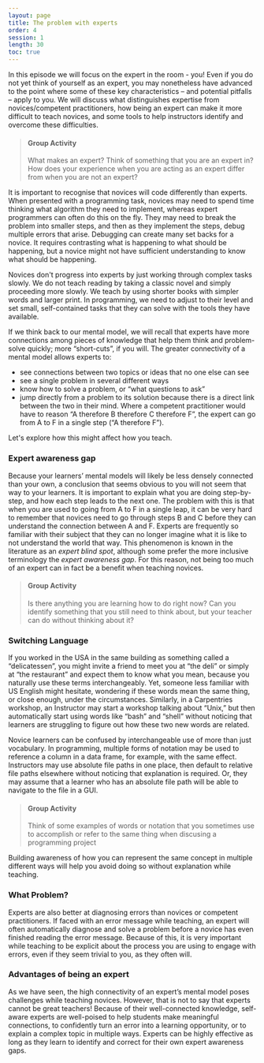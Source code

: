 ```yaml
---
layout: page
title: The problem with experts
order: 4
session: 1
length: 30
toc: true
---
```


In this episode we will focus on the expert in the room - you! Even if you do not yet think of yourself as an expert, you may nonetheless have advanced to the point where some of these key characteristics – and potential pitfalls – apply to you. We will discuss what distinguishes expertise from novices/competent practitioners, how being an expert can make it more difficult to teach novices, and some tools to help instructors identify and overcome these difficulties. 


> #### Group Activity
>
> What makes an expert? Think of something that you are an expert in? How does your experience when you are acting as an expert differ from when you are not an expert?
> 

It is important to recognise that novices will code differently than experts. When presented with a programming task, novices may need to spend time thinking what algorithm they need to implement, whereas expert programmers can often do this on the fly. They may need to break the problem into smaller steps, and then as they implement the steps, debug multiple errors that arise. Debugging can create many set backs for a novice. It requires contrasting what is happening to what should be happening, but a novice might not have sufficient understanding to know what should be happening. 

Novices don't progress into experts by just working through complex tasks slowly. We do not teach reading by taking a classic novel and simply proceeding more slowly. We teach by using shorter books with simpler words and larger print. In programming, we need to adjust to their level and set small, self-contained tasks that they can solve with the tools they have available.  

If we think back to our mental model, we will recall that experts have more connections among pieces of knowledge that help them think and problem-solve quickly; more “short-cuts”, if you will. The greater connectivity of a mental model allows experts to:

- see connections between two topics or ideas that no one else can see
- see a single problem in several different ways
- know how to solve a problem, or “what questions to ask”
- jump directly from a problem to its solution because there is a direct link between the two in their mind. Where a competent practitioner would have to reason “A therefore B therefore C therefore F”, the expert can go from A to F in a single step (“A therefore F”).

Let's explore how this might affect how you teach.

### Expert awareness gap

Because your learners’ mental models will likely be less densely connected than your own, a conclusion that seems obvious to you will not seem that way to your learners. It is important to explain what you are doing step-by-step, and how each step leads to the next one. The problem with this is that when you are used to going from A to F in a single leap, it can be very hard to remember that novices need to go through steps B and C before they can understand the connection between A and F. Experts are frequently so familiar with their subject that they can no longer imagine what it is like to not understand the world that way. This phenomenon is known in the literature as an *expert blind spot*, although some prefer the more inclusive terminology the *expert awareness gap*. For this reason, not being too much of an expert can in fact be a benefit when teaching novices.

> #### Group Activity
>
> Is there anything you are learning how to do right now? Can you identify something that you still need to think about, but your teacher can do without thinking about it?
> 

### Switching Language 

If you worked in the USA in the same building as something called a “delicatessen”, you might invite a friend to meet you at “the deli” or simply at “the restaurant” and expect them to know what you mean, because you naturally use these terms interchangeably. Yet, someone less familiar with US English might hesitate, wondering if these words mean the same thing, or close enough, under the circumstances. Similarly, in a Carpentries workshop, an Instructor may start a workshop talking about “Unix,” but then automatically start using words like “bash” and “shell” without noticing that learners are struggling to figure out how these two new words are related.

Novice learners can be confused by interchangeable use of more than just vocabulary. In programming, multiple forms of notation may be used to reference a column in a data frame, for example, with the same effect. Instructors may use absolute file paths in one place, then default to relative file paths elsewhere without noticing that explanation is required. Or, they may assume that a learner who has an absolute file path will be able to navigate to the file in a GUI.

> #### Group Activity
>
> Think of some examples of words or notation that you sometimes use to accomplish or refer to the same thing when discusing a programming project
> 

Building awareness of how you can represent the same concept in multiple different ways will help you avoid doing so without explanation while teaching.

### What Problem?

Experts are also better at diagnosing errors than novices or competent practitioners. If faced with an error message while teaching, an expert will often automatically diagnose and solve a problem before a novice has even finished reading the error message. Because of this, it is very important while teaching to be explicit about the process you are using to engage with errors, even if they seem trivial to you, as they often will.

### Advantages of being an expert

As we have seen, the high connectivity of an expert’s mental model poses challenges while teaching novices. However, that is not to say that experts cannot be great teachers! Because of their well-connected knowledge, self-aware experts are well-poised to help students make meaningful connections, to confidently turn an error into a learning opportunity, or to explain a complex topic in multiple ways. Experts can be highly effective as long as they learn to identify and correct for their own expert awareness gaps. 


